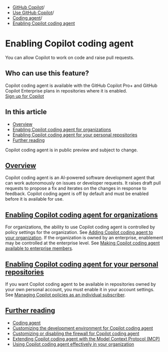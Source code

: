   * [GitHub Copilot](https://docs.github.com/en/copilot "GitHub Copilot")/
  * [Use GitHub Copilot](https://docs.github.com/en/copilot/using-github-copilot "Use GitHub Copilot")/
  * [Coding agent](https://docs.github.com/en/copilot/using-github-copilot/coding-agent "Coding agent")/
  * [Enabling Copilot coding agent](https://docs.github.com/en/copilot/using-github-copilot/coding-agent/enabling-copilot-coding-agent "Enabling Copilot coding agent")


# Enabling Copilot coding agent
You can allow Copilot to work on code and raise pull requests.
## Who can use this feature?
Copilot coding agent is available with the GitHub Copilot Pro+ and GitHub Copilot Enterprise plans in repositories where it is enabled.  
[Sign up for Copilot ](https://github.com/features/copilot/plans?ref_cta=Copilot+plans+signup&ref_loc=enabling+copilot+coding+agent&ref_page=docs)
## In this article
  * [Overview](https://docs.github.com/en/copilot/using-github-copilot/coding-agent/enabling-copilot-coding-agent#overview)
  * [Enabling Copilot coding agent for organizations](https://docs.github.com/en/copilot/using-github-copilot/coding-agent/enabling-copilot-coding-agent#enabling-copilot-coding-agent-for-organizations)
  * [Enabling Copilot coding agent for your personal repositories](https://docs.github.com/en/copilot/using-github-copilot/coding-agent/enabling-copilot-coding-agent#enabling-copilot-coding-agent-for-your-personal-repositories)
  * [Further reading](https://docs.github.com/en/copilot/using-github-copilot/coding-agent/enabling-copilot-coding-agent#further-reading)


Copilot coding agent is in public preview and subject to change.
## [Overview](https://docs.github.com/en/copilot/using-github-copilot/coding-agent/enabling-copilot-coding-agent#overview)
Copilot coding agent is an AI-powered software development agent that can work autonomously on issues or developer requests. It raises draft pull requests to propose a fix and iterates on the changes in response to feedback.
Copilot coding agent is off by default and must be enabled before it is available for use.
## [Enabling Copilot coding agent for organizations](https://docs.github.com/en/copilot/using-github-copilot/coding-agent/enabling-copilot-coding-agent#enabling-copilot-coding-agent-for-organizations)
For organizations, the ability to use Copilot coding agent is controlled by policy settings for the organization. See [Adding Copilot coding agent to your organization](https://docs.github.com/en/copilot/managing-copilot/managing-github-copilot-in-your-organization/adding-copilot-coding-agent-to-organization).
If the organization is owned by an enterprise, enablement may be controlled at the enterprise level. See [Making Copilot coding agent available to enterprise members](https://docs.github.com/en/enterprise-cloud@latest/copilot/managing-copilot/managing-copilot-for-your-enterprise/adding-copilot-coding-agent-to-enterprise).
## [Enabling Copilot coding agent for your personal repositories](https://docs.github.com/en/copilot/using-github-copilot/coding-agent/enabling-copilot-coding-agent#enabling-copilot-coding-agent-for-your-personal-repositories)
If you want Copilot coding agent to be available in repositories owned by your own personal account, you must enable it in your account settings. See [Managing Copilot policies as an individual subscriber](https://docs.github.com/en/copilot/managing-copilot/managing-copilot-as-an-individual-subscriber/managing-your-copilot-plan/managing-copilot-policies-as-an-individual-subscriber#enabling-or-disabling-copilot-coding-agent).
## [Further reading](https://docs.github.com/en/copilot/using-github-copilot/coding-agent/enabling-copilot-coding-agent#further-reading)
  * [Coding agent](https://docs.github.com/en/copilot/using-github-copilot/coding-agent)
  * [Customizing the development environment for Copilot coding agent](https://docs.github.com/en/copilot/customizing-copilot/customizing-the-development-environment-for-copilot-coding-agent)
  * [Customizing or disabling the firewall for Copilot coding agent](https://docs.github.com/en/copilot/customizing-copilot/customizing-or-disabling-the-firewall-for-copilot-coding-agent)
  * [Extending Copilot coding agent with the Model Context Protocol (MCP)](https://docs.github.com/en/copilot/customizing-copilot/extending-copilot-coding-agent-with-mcp)
  * [Using Copilot coding agent effectively in your organization](https://docs.github.com/en/copilot/rolling-out-github-copilot-at-scale/enabling-developers/using-copilot-coding-agent-in-org)


